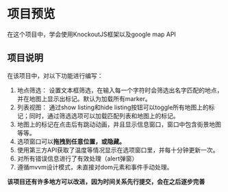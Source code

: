 # 项目预览

在这个项目中，学会使用KnockoutJS框架以及google map API


## 项目说明

在该项目中，对以下功能进行编写：

1. 地点筛选： 设置文本框筛选，在输入每一个字符时会筛选出名字匹配的地点，并在地图上显示出标记。默认为加载所有marker。
2. 列表视图： 通过show listing和hide listing按钮可以toggle所有地图上的标记；同时，通过筛选选项可以加载匹配列表和地图上的标记。
3. 地图上的标记在点击后有跳动动画，并且显示信息窗口，窗口中包含街景地图等等。
4. 选项窗口可以<strong>拖拽到任意位置，或隐藏。</strong>
5. 使用第三方API获取了温度等情况显示在选项窗口里，并每十分钟更新一次。
6. 对所有错误信息进行了有效处理（alert弹窗）
7. 遵循mvvm设计模式，未直接对dom元素和事件手动处理。

<strong>该项目还有许多地方可以改进，因为时间关系先行提交，会在之后逐步完善</strong>





